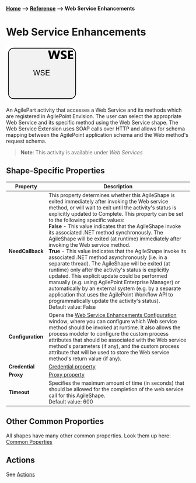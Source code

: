 **[Home](/) --> [Reference](../ref) --> Web Service Enhancements**

# Web Service Enhancements 

![Web Service Enhancements ](media/WebServiceEnhancements.png)

An AgilePart activity that accesses a Web Service and its methods which are registered in AgilePoint Envision. The user can select the appropriate Web Service and its specific method using the Web Service shape. The Web Service Extension uses SOAP calls over HTTP and allows for schema mapping between the AgilePoint application schema and the Web method's request schema.

> **Note**: This activity is available under *Web Services*

## Shape-Specific Properties

| Property | Description |
| -------- | ----------- |
| **NeedCallback** | This property determines whether this AgileShape is exited immediately after invoking the Web service method, or will wait to exit until the activity's status is explicitly updated to Complete. This property can be set to the following specific values:<br />**False** - This value indicates that the AgileShape invoke its associated .NET method synchronously. The AgileShape will be exited (at runtime) immediately after invoking the Web service method.<br />**True** - This value indicates that the AgileShape invoke its associated .NET method asynchronously (i.e. in a separate thread). The AgileShape will be exited (at runtime) only after the activity's status is explicitly updated. This explicit update could be performed manually (e.g. using AgilePoint Enterprise Manager) or automatically by an external system (e.g. by a separate application that uses the AgilePoint Workflow API to programmatically update the activity's status).<br>Default value: False|
|**Configuration**|Opens the [Web Service Enhancements  Configuration](common/WebServiceEnhancementsConfiguration.md) window, where you can configure which Web service method should be invoked at runtime. It also allows the process modeler to configure the custom process attributes that should be associated with the Web service method's parameters (if any), and the custom process attribute that will be used to store the Web service method's return value (if any).|
|**Credential**|[Credential property](common/credentials.md)|
|**Proxy**|[Proxy property](common/proxy.md)|
|**Timeout**|Specifies the maximum amount of time (in seconds) that should be allowed for the completion of the web service call for this AgileShape.<br />Default value: 600|






## Other Common Proporties
All shapes have many other common properties. Look them up here: [Common Poperties](common/README.md)

## Actions
See [Actions](common/Actions.md)
